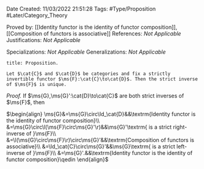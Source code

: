 <div class="topSpace"></div>

Date Created: 11/03/2022 21:51:28
Tags: #Type/Proposition #Later/Category_Theory

Proved by: [[Identity functor is the identity of functor composition]], [[Composition of functors is associative]]
References: _Not Applicable_
Justifications: _Not Applicable_

Specializations: _Not Applicable_
Generalizations: _Not Applicable_

``` ad-Proposition
title: Proposition.

Let $\cat{C}$ and $\cat{D}$ be categories and fix a strictly invertible functor $\ms{F}:\cat{C}\to\cat{D}$. Then the strict inverse of $\ms{F}$ is unique.

```

<i>Proof.</i> If $\ms{G},\ms{G}':\cat{D}\to\cat{C}$ are both strict inverses of $\ms{F}$, then

$\begin{align}
    \ms{G}&=\ms{G}\circ\Id_\cat{D}&&\textrm{Identity functor is the identity of functor composition}\\
    &=\ms{G}\circ\l(\ms{F}\circ\ms{G}'\r)&&\ms{G}'\textrm{ is a strict right-inverse of }\ms{F}\\
    &=\l(\ms{G}\circ\ms{F}\r)\circ\ms{G}'&&\textrm{Composition of functors is associative}\\
    &=\Id_\cat{C}\circ\ms{G}'&&\ms{G}\textrm{ is a strict left-inverse of }\ms{F}\\
    &=\ms{G}'.&&\textrm{Identity functor is the identity of functor composition}\qedin
\end{align}$
